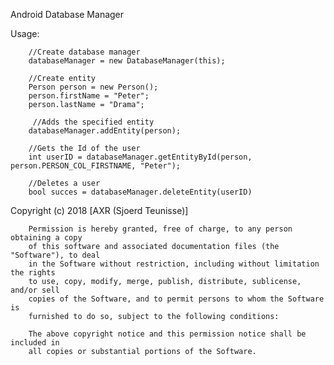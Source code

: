 Android Database Manager

Usage:


        //Create database manager
        databaseManager = new DatabaseManager(this);

        //Create entity
        Person person = new Person();
        person.firstName = "Peter";
        person.lastName = "Drama";

         //Adds the specified entity
        databaseManager.addEntity(person);

        //Gets the Id of the user
        int userID = databaseManager.getEntityById(person, person.PERSON_COL_FIRSTNAME, "Peter");
        
        //Deletes a user
        bool succes = databaseManager.deleteEntity(userID)
        
        
Copyright (c) 2018 [AXR (Sjoerd Teunisse)]

        Permission is hereby granted, free of charge, to any person obtaining a copy
        of this software and associated documentation files (the "Software"), to deal
        in the Software without restriction, including without limitation the rights
        to use, copy, modify, merge, publish, distribute, sublicense, and/or sell
        copies of the Software, and to permit persons to whom the Software is
        furnished to do so, subject to the following conditions:

        The above copyright notice and this permission notice shall be included in
        all copies or substantial portions of the Software.
